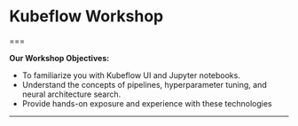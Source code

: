 # Kubeflow Workshop 

===

**Our Workshop Objectives:**

* To familiarize you with Kubeflow UI and Jupyter notebooks.
* Understand the concepts of pipelines, hyperparameter tuning, and neural architecture search.
* Provide hands-on exposure and experience with these technologies

---
